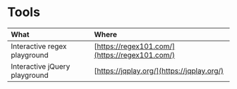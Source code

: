 # Tools

| What | Where |
| :--- | :--- |
| Interactive regex playground | [https://regex101.com/](https://regex101.com/) |
| Interactive jQuery playground | [https://jqplay.org/](https://jqplay.org/) |

